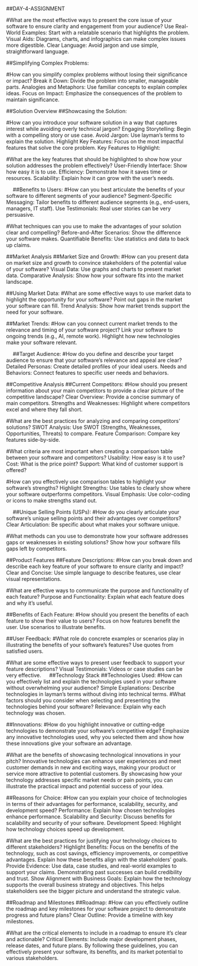##DAY-4-ASSIGNMENT

#What are the most effective ways to present the core issue of your software to ensure clarity and engagement from your audience?
Use Real-World Examples: Start with a relatable scenario that highlights the problem.
Visual Aids: Diagrams, charts, and infographics can make complex issues more digestible.
Clear Language: Avoid jargon and use simple, straightforward language.

##Simplifying Complex Problems:

#How can you simplify complex problems without losing their significance or impact?
Break it Down: Divide the problem into smaller, manageable parts.
Analogies and Metaphors: Use familiar concepts to explain complex ideas.
Focus on Impact: Emphasize the consequences of the problem to maintain significance.

##Solution Overview
##Showcasing the Solution:

#How can you introduce your software solution in a way that captures interest while avoiding overly technical jargon?
Engaging Storytelling: Begin with a compelling story or use case.
Avoid Jargon: Use layman’s terms to explain the solution.
Highlight Key Features: Focus on the most impactful features that solve the core problem.
Key Features to Highlight:

#What are the key features that should be highlighted to show how your solution addresses the problem effectively?
User-Friendly Interface: Show how easy it is to use.
Efficiency: Demonstrate how it saves time or resources.
Scalability: Explain how it can grow with the user’s needs.

 
##Benefits to Users:
#How can you best articulate the benefits of your software to different segments of your audience?
Segment-Specific Messaging: Tailor benefits to different audience segments (e.g., end-users, managers, IT staff).
Use Testimonials: Real user stories can be very persuasive.

#What techniques can you use to make the advantages of your solution clear and compelling?
Before-and-After Scenarios: Show the difference your software makes.
Quantifiable Benefits: Use statistics and data to back up claims.

##Market Analysis
##Market Size and Growth:
#How can you present data on market size and growth to convince stakeholders of the potential value of your software?
Visual Data: Use graphs and charts to present market data.
Comparative Analysis: Show how your software fits into the market landscape.

##Using Market Data:
#What are some effective ways to use market data to highlight the opportunity for your software?
Point out gaps in the market your software can fill.
Trend Analysis: Show how market trends support the need for your software.

##Market Trends:
#How can you connect current market trends to the relevance and timing of your software project?
Link your software to ongoing trends (e.g., AI, remote work).
Highlight how new technologies make your software relevant.

 
##Target Audience:
#How do you define and describe your target audience to ensure that your software’s relevance and appeal are clear?
Detailed Personas: Create detailed profiles of your ideal users.
Needs and Behaviors: Connect features to specific user needs and behaviors.

##Competitive Analysis
##Current Competitors:
#How should you present information about your main competitors to provide a clear picture of the competitive landscape?
Clear Overview: Provide a concise summary of main competitors.
Strengths and Weaknesses: Highlight where competitors excel and where they fall short.

#What are the best practices for analyzing and comparing competitors’ solutions?
SWOT Analysis: Use SWOT (Strengths, Weaknesses, Opportunities, Threats) to compare.
Feature Comparison: Compare key features side-by-side.

#What criteria are most important when creating a comparison table between your software and competitors?
Usability: How easy is it to use?
Cost: What is the price point?
Support: What kind of customer support is offered?

#How can you effectively use comparison tables to highlight your software’s strengths?
Highlight Strengths: Use tables to clearly show where your software outperforms competitors.
Visual Emphasis: Use color-coding or icons to make strengths stand out.

 
##Unique Selling Points (USPs):
#How do you clearly articulate your software’s unique selling points and their advantages over competitors?
Clear Articulation: Be specific about what makes your software unique.

#What methods can you use to demonstrate how your software addresses gaps or weaknesses in existing solutions?
Show how your software fills gaps left by competitors.

##Product Features
##Feature Descriptions:
#How can you break down and describe each key feature of your software to ensure clarity and impact?
Clear and Concise: Use simple language to describe features, use clear visual representations.

#What are effective ways to communicate the purpose and functionality of each feature?
Purpose and Functionality: Explain what each feature does and why it’s useful.

##Benefits of Each Feature:
#How should you present the benefits of each feature to show their value to users?
Focus on how features benefit the user.
Use scenarios to illustrate benefits.

##User Feedback:
#What role do concrete examples or scenarios play in illustrating the benefits of your software’s features?
Use quotes from satisfied users.

#What are some effective ways to present user feedback to support your feature descriptions?
Visual Testimonials: Videos or case studies can be very effective.
 
##Technology Stack
##Technologies Used:
#How can you effectively list and explain the technologies used in your software without overwhelming your audience?
Simple Explanations: Describe technologies in layman’s terms without diving into technical terms.
#What factors should you consider when selecting and presenting the technologies behind your software?
Relevance: Explain why each technology was chosen.

##Innovations:
#How do you highlight innovative or cutting-edge technologies to demonstrate your software’s competitive edge?
Emphasize any innovative technologies used, why you selected them and show how these innovations give your software an advantage.

#What are the benefits of showcasing technological innovations in your pitch?
Innovative technologies can enhance user experiences and meet customer demands in new and exciting ways, making your product or service more attractive to potential customers.
By showcasing how your technology addresses specific market needs or pain points, you can illustrate the practical impact and potential success of your idea.

##Reasons for Choice:
#How can you explain your choice of technologies in terms of their advantages for performance, scalability, security, and development speed?
Performance: Explain how chosen technologies enhance performance.
Scalability and Security: Discuss benefits for scalability and security of your software.
Development Speed: Highlight how technology choices speed up development.

#What are the best practices for justifying your technology choices to different stakeholders?
Highlight Benefits: Focus on the benefits of the technology, such as cost savings, efficiency improvements, or competitive advantages. Explain how these benefits align with the stakeholders’ goals.
Provide Evidence: Use data, case studies, and real-world examples to support your claims. Demonstrating past successes can build credibility and trust.
Show Alignment with Business Goals: Explain how the technology supports the overall business strategy and objectives. This helps stakeholders see the bigger picture and understand the strategic value.

##Roadmap and Milestones
##Roadmap:
#How can you effectively outline the roadmap and key milestones for your software project to demonstrate progress and future plans?
Clear Outline: Provide a timeline with key milestones.

#What are the critical elements to include in a roadmap to ensure it’s clear and actionable?
Critical Elements: Include major development phases, release dates, and future plans.
By following these guidelines, you can effectively present your software, its benefits, and its market potential to various stakeholders.


